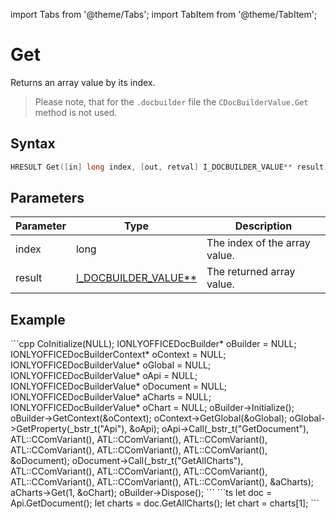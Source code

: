 import Tabs from '@theme/Tabs';
import TabItem from '@theme/TabItem';

# Get

Returns an array value by its index.

> Please note, that for the `.docbuilder` file the `CDocBuilderValue.Get` method is not used.

## Syntax

```cpp
HRESULT Get([in] long index, [out, retval] I_DOCBUILDER_VALUE** result);
```

## Parameters

| Parameter | Type                                                            | Description                   |
| --------- | --------------------------------------------------------------- | ----------------------------- |
| index     | long                                                            | The index of the array value. |
| result    | [I_DOCBUILDER_VALUE**](../CDocBuilderValue/CDocBuilderValue.md) | The returned array value.     |

## Example

<Tabs>
    <TabItem value="com" label="COM">
        ```cpp
        CoInitialize(NULL);
        IONLYOFFICEDocBuilder* oBuilder = NULL;
        IONLYOFFICEDocBuilderContext* oContext = NULL;
        IONLYOFFICEDocBuilderValue* oGlobal = NULL;
        IONLYOFFICEDocBuilderValue* oApi = NULL;
        IONLYOFFICEDocBuilderValue* oDocument = NULL;
        IONLYOFFICEDocBuilderValue* aCharts = NULL;
        IONLYOFFICEDocBuilderValue* oChart = NULL;
        oBuilder->Initialize();
        oBuilder->GetContext(&oContext);
        oContext->GetGlobal(&oGlobal);
        oGlobal->GetProperty(_bstr_t("Api"), &oApi);
        oApi->Call(_bstr_t("GetDocument"), ATL::CComVariant(), ATL::CComVariant(), ATL::CComVariant(), ATL::CComVariant(), ATL::CComVariant(), ATL::CComVariant(), &oDocument);
        oDocument->Call(_bstr_t("GetAllCharts"), ATL::CComVariant(), ATL::CComVariant(), ATL::CComVariant(), ATL::CComVariant(), ATL::CComVariant(), ATL::CComVariant(), &aCharts);
        aCharts->Get(1, &oChart);
        oBuilder->Dispose();
        ```
    </TabItem>
    <TabItem value="builder" label=".docbuilder">
        ```ts
        let doc = Api.GetDocument();
        let charts = doc.GetAllCharts();
        let chart = charts[1];
        ```
    </TabItem>
</Tabs>

